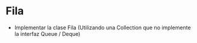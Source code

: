 # Fila
* Implementar la clase Fila (Utilizando una Collection que no implemente la interfaz Queue / Deque)